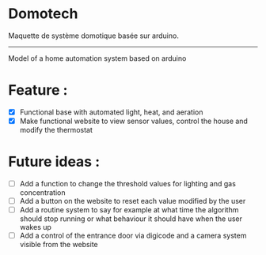 # Domotech
Maquette de système domotique basée sur arduino.
___________________________________________________

Model of a home automation system based on arduino

# Feature :
- [x] Functional base with automated light, heat, and aeration
- [x] Make functional website to view sensor values, control the house and modify the thermostat

# Future ideas :
- [ ] Add a function to change the threshold values for lighting and gas concentration
- [ ] Add a button on the website to reset each value modified by the user
- [ ] Add a routine system to say for example at what time the algorithm should stop running or what behaviour it should have when the user wakes up
- [ ] Add a control of the entrance door via digicode and a camera system visible from the website
